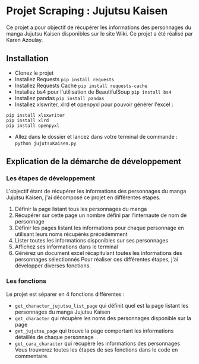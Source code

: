 
# Projet Scraping : Jujutsu Kaisen

Ce projet a pour objectif de récupérer les informations des personnages du manga Jujutsu Kaisen disponibles sur le site Wiki.
Ce projet a été réalisé par Karen Azoulay.

## Installation

- Clonez le projet
- Installez Requests
```pip install requests```
- Installez Requests Cache
```pip install requests-cache```
- Installez bs4 pour l'utilisation de BeautifulSoup
```pip install bs4```
- Installez pandas
```pip install pandas```
- Installez xlswriter, xlrd et openpyxl pour pouvoir générer l'excel :
```
pip install xlsxwriter
pip install xlrd
pip install openpyxl
```
- Allez dans le dossier et lancez dans votre terminal de commande :
```python jujutsuKaisen.py```

## Explication de la démarche de développement
### Les étapes de développement

L'objectif étant de récupérer les informations des personnages du manga Jujutsu Kaisen, j'ai décomposé ce projet en différentes étapes. 
1. Définir la page listant tous les personnages du manga
2. Récupérer sur cette page un nombre défini par l'internaute de nom de personnage
3. Définir les pages listant les informations pour chaque personnage en utilisant leurs noms récupérés précédemment
4. Lister toutes les informations disponibles sur ses personnages
5. Affichez ses informations dans le terminal
6. Générez un document excel récapitulant toutes les informations des personnages sélectionnés
Pour réaliser ces différentes étapes, j'ai développer diverses fonctions.

### Les fonctions

Le projet est séparer en 4 fonctions différentes :
- ```get_character_jujutsu_list_page``` qui définit quel est la page listant les personnages du manga Jujutsu Kaisen
- ```get_character``` qui récupère les noms des personnages disponible sur la page
- ```get_jujutsu_page``` qui trouve la page comportant les informations détaillés de chaque personnage
- ```get_cara_character``` qui récupère les informations des personnages
Vous trouverez toutes les étapes de ses fonctions dans le code en commentaire.
